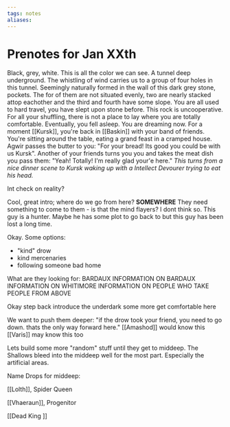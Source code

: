 ```yaml
---
tags: notes
aliases:
---
```


# Prenotes for Jan XXth
Black, grey, white. This is all the color we can see. A tunnel deep underground. The whistling of wind carries us to a group of four holes in this tunnel. Seemingly naturally formed in the wall of this dark grey stone, pockets. The for of them are not situated evenly, two are nearly stacked attop eachother and the third and fourth have some slope. 
You are all used to hard travel, you have slept upon stone before. This rock is uncooperative. For all your shuffling, there is not a place to lay where you are totally comfortable. Eventually, you fell asleep. You are dreaming now. 
For a moment [[Kursk]], you're back in [[Baskin]] with your band of friends. You're sitting around the table, eating a grand feast in a cramped house. Agwir passes the butter to you: "For your bread! Its good you could be with us Kursk". Another of your friends turns you you and takes the meat dish you pass them: "Yeah! Totally! I'm really glad your'e here."
*This turns from a nice dinner scene to Kursk waking up with a Intellect Devourer trying to eat his head.*

Int check on reality?

Cool, great intro; where do we go from here? **SOMEWHERE**
They need something to come to them - is that the mind flayers? I dont think so. This guy is a hunter. Maybe he has some plot to go back to but this guy has been lost a long time.

Okay. Some options:
- "kind" drow
- kind mercenaries
- following someone bad home

What are they looking for:
BARDAUX
INFORMATION ON BARDAUX
INFORMATION ON WHITIMORE
INFORMATION ON PEOPLE WHO TAKE PEOPLE FROM ABOVE

Okay
step back
introduce the underdark some more
get comfortable here

We want to push them deeper: "if the drow took your friend, you need to go down. thats the only way forward here."
[[Amashod]] would know this
[[Varis]] may know this too

Lets build some more "random" stuff until they get to middeep. The Shallows bleed into the middeep well for the most part. Especially the artificial areas.

Name Drops for middeep:

[[Lolth]], Spider Queen

[[Vhaeraun]], Progenitor

[[Dead King ]]
